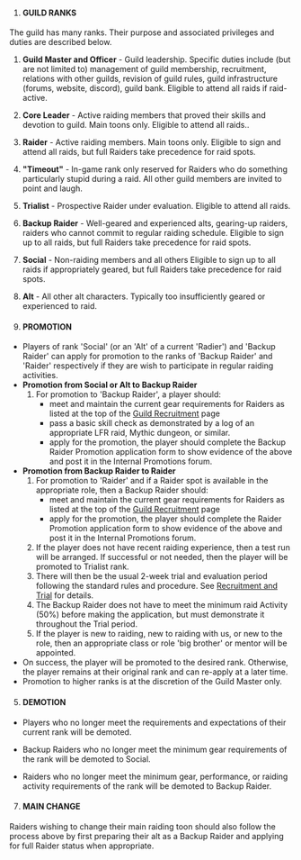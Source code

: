 
1.  #### GUILD RANKS
    

The guild has many ranks. Their purpose and associated privileges and duties are described below.

1.  **Guild Master and Officer**  - Guild leadership. Specific duties include (but are not limited to) management of guild membership, recruitment, relations with other guilds, revision of guild rules, guild infrastructure (forums, website, discord), guild bank. Eligible to attend all raids if raid-active.
2.  **Core Leader**  - Active raiding members that proved their skills and devotion to guild. Main toons only. Eligible to attend all raids..
3.  **Raider**  - Active raiding members. Main toons only. Eligible to sign and attend all raids, but full Raiders take precedence for raid spots.
4.  **"Timeout"**  - In-game rank only reserved for Raiders who do something particularly stupid during a raid. All other guild members are invited to point and laugh.
5.  **Trialist**  - Prospective Raider under evaluation. Eligible to attend all raids.
6.  **Backup Raider**  - Well-geared and experienced alts, gearing-up raiders, raiders who cannot commit to regular raiding schedule. Eligible to sign up to all raids, but full Raiders take precedence for raid spots.
7.  **Social**  - Non-raiding members and all others Eligible to sign up to all raids if appropriately geared, but full Raiders take precedence for raid spots.
8.  **Alt**  - All other alt characters. Typically too insufficiently geared or experienced to raid.

3.  #### PROMOTION
    

-   Players of rank 'Social' (or an 'Alt' of a current 'Radier') and 'Backup Raider' can apply for promotion to the ranks of 'Backup Raider' and 'Raider' respectively if they are wish to participate in regular raiding activities.
-   **Promotion from Social or Alt to Backup Raider**
    1.  For promotion to 'Backup Raider', a player should:
        -   meet and maintain the current gear requirements for Raiders as listed at the top of the  [Guild Recruitment](https://www.wow-easy.net/index.php?page=recruit)  page
        -   pass a basic skill check as demonstrated by a log of an appropriate LFR raid, Mythic dungeon, or similar.
        -   apply for the promotion, the player should complete the Backup Raider Promotion application form to show evidence of the above and post it in the Internal Promotions forum.
-   **Promotion from Backup Raider to Raider**
    1.  For promotion to 'Raider' and if a Raider spot is available in the appropriate role, then a Backup Raider should:
        -   meet and maintain the current gear requirements for Raiders as listed at the top of the  [Guild Recruitment](https://www.wow-easy.net/index.php?page=recruit)  page
        -   apply for the promotion, the player should complete the Raider Promotion application form to show evidence of the above and post it in the Internal Promotions forum.
    2.  If the player does not have recent raiding experience, then a test run will be arranged. If successful or not needed, then the player will be promoted to Trialist rank.
    3.  There will then be the usual 2-week trial and evaluation period following the standard rules and procedure. See  [Recruitment and Trial](https://www.wow-easy.net/index.php?page=rules&section=recruit)  for details.
    4.  The Backup Raider does not have to meet the minimum raid Activity (50%) before making the application, but must demonstrate it throughout the Trial period.
    5.  If the player is new to raiding, new to raiding with us, or new to the role, then an appropriate class or role 'big brother' or mentor will be appointed.
-   On success, the player will be promoted to the desired rank. Otherwise, the player remains at their original rank and can re-apply at a later time.
-   Promotion to higher ranks is at the discretion of the Guild Master only.

5.  #### DEMOTION
    

-   Players who no longer meet the requirements and expectations of their current rank will be demoted.
-   Backup Raiders who no longer meet the minimum gear requirements of the rank will be demoted to Social.

-   Raiders who no longer meet the minimum gear, performance, or raiding activity requirements of the rank will be demoted to Backup Raider.

7.  #### MAIN CHANGE
    
Raiders wishing to change their main raiding toon should also follow the process above by first preparing their alt as a Backup Raider and applying for full Raider status when appropriate.
<!--stackedit_data:
eyJoaXN0b3J5IjpbMTA2MDQ0OTY1OSwxMjU0Mzg5NjIxXX0=
-->